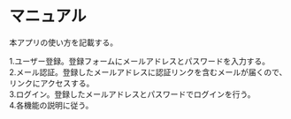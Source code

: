 # マニュアル
本アプリの使い方を記載する。

1.ユーザー登録。登録フォームにメールアドレスとパスワードを入力する。  
2.メール認証。登録したメールアドレスに認証リンクを含むメールが届くので、リンクにアクセスする。  
3.ログイン。登録したメールアドレスとパスワードでログインを行う。  
4.各機能の説明に従う。